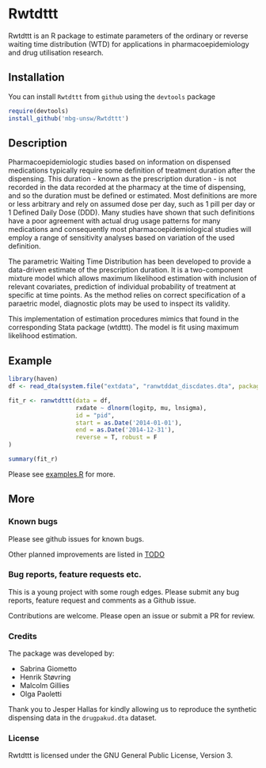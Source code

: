 # Rwtdttt

Rwtdttt is an R package to estimate parameters of the ordinary or reverse waiting time distribution (WTD) for applications in pharmacoepidemiology and drug utilisation research.

## Installation

You can install `Rwtdttt` from `github` using the `devtools` package

```r
require(devtools)
install_github('mbg-unsw/Rwtdttt')
```

## Description

Pharmacoepidemiologic studies based on information on dispensed medications typically require some definition of treatment duration after the dispensing. This duration - known as the prescription duration - is not recorded in the data recorded at the pharmacy at the time of dispensing, and so the duration must be defined or estimated. Most definitions are more or less arbitrary and rely on assumed dose per day, such as 1 pill per day or 1 Defined Daily Dose (DDD). Many studies have shown that such definitions have a poor agreement with actual drug usage patterns for many medications and consequently most pharmacoepidemiological studies will employ a range of sensitivity analyses based on variation of the used definition.

The parametric Waiting Time Distribution has been developed to provide a data-driven estimate of the prescription duration. It is a two-component mixture model which allows maximum likelihood estimation with inclusion of relevant covariates, prediction of individual probability of treatment at specific at time points. As the method relies on correct specification of a paraetric model, diagnostic plots may be used to inspect its validity.

This implementation of estimation procedures mimics that found in the corresponding Stata package (wtdttt). The model is fit using maximum likelihood estimation.

## Example

```R
library(haven)
df <- read_dta(system.file("extdata", "ranwtddat_discdates.dta", package="Rwtdttt"))

fit_r <- ranwtdttt(data = df,
                   rxdate ~ dlnorm(logitp, mu, lnsigma),
                   id = "pid",
                   start = as.Date('2014-01-01'),
                   end = as.Date('2014-12-31'),
                   reverse = T, robust = F
)

summary(fit_r)
```
Please see [examples.R](sandpit/examples.R) for more.

## More

### Known bugs

Please see github issues for known bugs.

Other planned improvements are listed in [TODO](sandpit/TODO)

### Bug reports, feature requests etc.

This is a young project with some rough edges. Please submit any bug reports, feature request and comments as a Github issue.

Contributions are welcome. Please open an issue or submit a PR for review.

### Credits

The package was developed by:

* Sabrina Giometto
* Henrik Støvring
* Malcolm Gillies
* Olga Paoletti

Thank you to Jesper Hallas for kindly allowing us to reproduce the synthetic dispensing data in the `drugpakud.dta` dataset.

### License

Rwtdttt is licensed under the GNU General Public License, Version 3.

